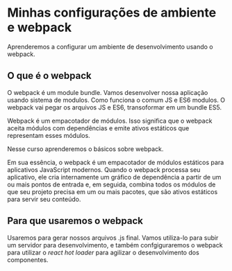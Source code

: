 # Minhas configurações de ambiente e webpack

Aprenderemos a configurar um ambiente de desenvolvimento usando
o webpack.

## O que é o webpack

O webpack é um module bundle.
Vamos desenvolver nossa aplicação usando sistema de modulos.
Como funciona o comum JS e ES6 modulos. O webpack vai pegar os
arquivos JS e ES6, transoformar em um bundle ES5. 

Webpack é um empacotador de módulos.
Isso significa que o webpack aceita módulos com dependências
e emite ativos estáticos que representam esses módulos.

Nesse curso aprenderemos o básicos sobre webpack.

Em sua essência, o webpack é um empacotador de módulos estáticos para aplicativos JavaScript modernos. 
Quando o webpack processa seu aplicativo, ele cria internamente um gráfico de dependência a partir 
de um ou mais pontos de entrada e, em seguida, combina todos os módulos de que seu projeto precisa 
em um ou mais pacotes, que são ativos estáticos para servir seu conteúdo.

## Para que usaremos o webpack

Usaremos para gerar nossos arquivos .js final. Vamos utiliza-lo para
subir um servidor para desenvolvimento, e também confgiguraremos o webpack
para utilizar o *react hot loader* para agilizar o desenvolvimento dos componentes.

